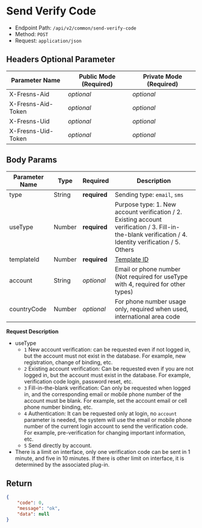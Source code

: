 # Send Verify Code

- Endpoint Path: `/api/v2/common/send-verify-code`
- Method: `POST`
- Request: `application/json`

## Headers Optional Parameter

| Parameter Name | Public Mode (Required) | Private Mode (Required) |
| --- | --- | --- |
| X-Fresns-Aid | *optional* | *optional* |
| X-Fresns-Aid-Token | *optional* | *optional* |
| X-Fresns-Uid | *optional* | *optional* |
| X-Fresns-Uid-Token | *optional* | *optional* |

## Body Params

| Parameter Name | Type | Required | Description |
| --- | --- | --- | --- |
| type | String | **required** | Sending type: `email`, `sms` |
| useType | Number | **required** | Purpose type: 1. New account verification / 2. Existing account verification / 3. Fill-in-the-blank verification / 4. Identity verification / 5. Others |
| templateId | Number | **required** | [Template ID](../../database/keyname/send.md#verify-code-templates) |
| account | String | *optional* | Email or phone number (Not required for useType with 4, required for other types) |
| countryCode | Number | *optional* | For phone number usage only, required when used, international area code |

**Request Description**

- useType
    - `1` New account verification: can be requested even if not logged in, but the account must not exist in the database. For example, new registration, change of binding, etc.
    - `2` Existing account verification: Can be requested even if you are not logged in, but the account must exist in the database. For example, verification code login, password reset, etc.
    - `3` Fill-in-the-blank verification: Can only be requested when logged in, and the corresponding email or mobile phone number of the account must be blank. For example, set the account email or cell phone number binding, etc.
    - `4` Authentication: It can be requested only at login, no `account` parameter is needed, the system will use the email or mobile phone number of the current login account to send the verification code. For example, pre-verification for changing important information, etc.
    - `5` Send directly by account.
- There is a limit on interface, only one verification code can be sent in 1 minute, and five in 10 minutes. If there is other limit on interface, it is determined by the associated plug-in.

## Return

```json
{
    "code": 0,
    "message": "ok",
    "data": null
}
```
